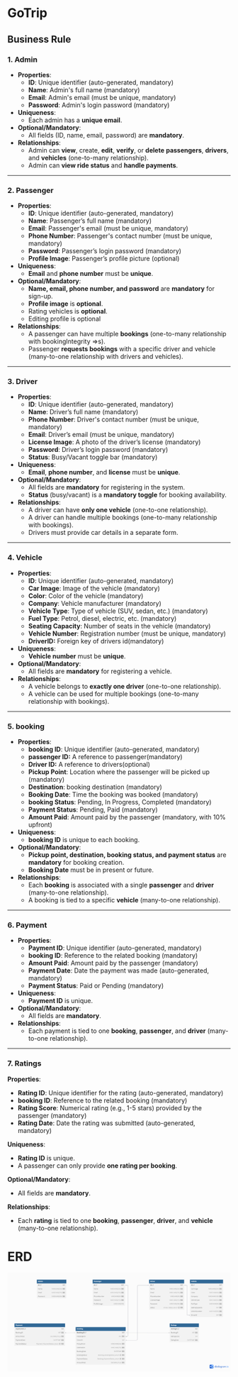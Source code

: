 # GoTrip
## Business Rule

### 1. **Admin**

- **Properties**:
    - **ID**: Unique identifier (auto-generated, mandatory)
    - **Name**: Admin's full name (mandatory)
    - **Email**: Admin's email (must be unique, mandatory)
    - **Password**: Admin's login password (mandatory)
- **Uniqueness**:
    - Each admin has a **unique email**.
- **Optional/Mandatory**:
    - All fields (ID, name, email, password) are **mandatory**.
- **Relationships**:
    - Admin can **view**, create, **edit**, **verify**, or **delete** **passengers**, **drivers**, and **vehicles** (one-to-many relationship).
    - Admin can **view ride status** and **handle payments**.

---

### 2. **Passenger**

- **Properties**:
    - **ID**: Unique identifier (auto-generated, mandatory)
    - **Name**: Passenger’s full name (mandatory)
    - **Email**: Passenger's email (must be unique, mandatory)
    - **Phone Number**: Passenger's contact number (must be unique, mandatory)
    - **Password**: Passenger’s login password (mandatory)
    - **Profile Image**: Passenger’s profile picture (optional)
- **Uniqueness**:
    - **Email** and **phone number** must be **unique**.
- **Optional/Mandatory**:
    - **Name, email, phone number, and password** are **mandatory** for sign-up.
    - **Profile image** is **optional**.
    - Rating vehicles is **optional**.
    - Editing profile is optional
- **Relationships**:
    - A passenger can have multiple **bookings** (one-to-many relationship with bookingIntegrity ⇒s).
    - Passenger **requests bookings** with a specific driver and vehicle (many-to-one relationship with drivers and vehicles).

---

### 3. **Driver**

- **Properties**:
    - **ID**: Unique identifier (auto-generated, mandatory)
    - **Name**: Driver’s full name (mandatory)
    - **Phone Number**: Driver's contact number (must be unique, mandatory)
    - **Email**: Driver’s email (must be unique, mandatory)
    - **License Image**: A photo of the driver’s license (mandatory)
    - **Password**: Driver’s login password (mandatory)
    - **Status**: Busy/Vacant toggle bar (mandatory)
- **Uniqueness**:
    - **Email**, **phone number**, and **license** must be **unique**.
- **Optional/Mandatory**:
    - All fields are **mandatory** for registering in the system.
    - **Status** (busy/vacant) is a **mandatory toggle** for booking availability.
- **Relationships**:
    - A driver can have **only one vehicle** (one-to-one relationship).
    - A driver can handle multiple bookings (one-to-many relationship with bookings).
    - Drivers must provide car details in a separate form.

---

### 4. **Vehicle**

- **Properties**:
    - **ID**: Unique identifier (auto-generated, mandatory)
    - **Car Image**: Image of the vehicle (mandatory)
    - **Color**: Color of the vehicle (mandatory)
    - **Company**: Vehicle manufacturer (mandatory)
    - **Vehicle Type**: Type of vehicle (SUV, sedan, etc.) (mandatory)
    - **Fuel Type**: Petrol, diesel, electric, etc. (mandatory)
    - **Seating Capacity**: Number of seats in the vehicle (mandatory)
    - **Vehicle Number**: Registration number (must be unique, mandatory)
    - **DriverID:** Foreign key of drivers id(mandatory)
- **Uniqueness**:
    - **Vehicle number** must be **unique**.
- **Optional/Mandatory**:
    - All fields are **mandatory** for registering a vehicle.
- **Relationships**:
    - A vehicle belongs to **exactly one driver** (one-to-one relationship).
    - A vehicle can be used for multiple bookings (one-to-many relationship with bookings).

---

### 5. **booking**

- **Properties**:
    - **booking ID**: Unique identifier (auto-generated, mandatory)
    - **passenger ID:** A reference to passenger(mandatory)
    - **Driver ID:** A reference to drivers(optional)
    - **Pickup Point**: Location where the passenger will be picked up (mandatory)
    - **Destination**: booking destination (mandatory)
    - **Booking Date**: Time the booking was booked (mandatory)
    - **booking Status**: Pending, In Progress, Completed (mandatory)
    - **Payment Status**: Pending, Paid (mandatory)
    - **Amount Paid**: Amount paid by the passenger (mandatory, with 10% upfront)
- **Uniqueness**:
    - **booking ID** is unique to each booking.
- **Optional/Mandatory**:
    - **Pickup point, destination, booking status, and payment status** are **mandatory** for booking creation.
    - **Booking Date** must be in present or future.
- **Relationships**:
    - Each **booking** is associated with a single **passenger** and **driver** (many-to-one relationship).
    - A booking is tied to a specific **vehicle** (many-to-one relationship).

---

### 6. **Payment**

- **Properties**:
    - **Payment ID**: Unique identifier (auto-generated, mandatory)
    - **booking ID**: Reference to the related booking (mandatory)
    - **Amount Paid**: Amount paid by the passenger (mandatory)
    - **Payment Date**: Date the payment was made (auto-generated, mandatory)
    - **Payment Status**: Paid or Pending (mandatory)
- **Uniqueness**:
    - **Payment ID** is unique.
- **Optional/Mandatory**:
    - All fields are **mandatory**.
- **Relationships**:
    - Each payment is tied to one **booking**, **passenger**, and **driver** (many-to-one relationship).
 
 ---

### **7. Ratings**

**Properties**:

- **Rating ID**: Unique identifier for the rating (auto-generated, mandatory)
- **booking ID**: Reference to the related booking (mandatory)
- **Rating Score**: Numerical rating (e.g., 1-5 stars) provided by the passenger (mandatory)
- **Rating Date**: Date the rating was submitted (auto-generated, mandatory)

**Uniqueness**:

- **Rating ID** is unique.
- A passenger can only provide **one rating per booking**.

**Optional/Mandatory**:

- All fields are **mandatory**.

**Relationships**:

- Each **rating** is tied to one **booking**, **passenger**, **driver**, and **vehicle** (many-to-one relationship).


# ERD
![ERD](public/ERD.png)

